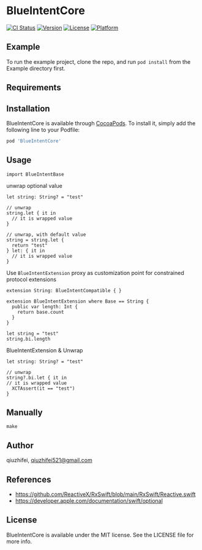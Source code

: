 # BlueIntentCore

[![CI Status](https://travis-ci.com/QiuZhiFei/BlueIntentCore.svg?branch=master)](https://travis-ci.com/qiuzhifei/BlueIntentCore)
[![Version](https://img.shields.io/cocoapods/v/BlueIntentCore.svg?style=flat)](https://cocoapods.org/pods/BlueIntentCore)
[![License](https://img.shields.io/cocoapods/l/BlueIntentCore)](https://github.com/qiuzhifei/BlueIntentCore/blob/master/LICENSE)
[![Platform](https://img.shields.io/cocoapods/p/BlueIntentCore.svg?style=flat)](https://cocoapods.org/pods/BlueIntentCore)

## Example

To run the example project, clone the repo, and run `pod install` from the Example directory first.

## Requirements

## Installation

BlueIntentCore is available through [CocoaPods](https://cocoapods.org). To install
it, simply add the following line to your Podfile:

```ruby
pod 'BlueIntentCore'
```

## Usage
```
import BlueIntentBase
```
unwrap optional value
```
let string: String? = "test"
    
// unwrap
string.let { it in
  // it is wrapped value
}

// unwrap, with default value
string = string.let {
  return "test"
} let: { it in
  // it is wrapped value
}

```
Use `BlueIntentExtension` proxy as customization point for constrained protocol extensions
```
extension String: BlueIntentCompatible { }

extension BlueIntentExtension where Base == String {
  public var length: Int {
    return base.count
  }
}

let string = "test"
string.bi.length

```
BlueIntentExtension & Unwrap
```
let string: String? = "test"
    
// unwrap
string?.bi.let { it in
// it is wrapped value
  XCTAssert(it == "test")
}
```

## Manually
```
make
```

## Author

qiuzhifei, qiuzhifei521@gmail.com

## References
- https://github.com/ReactiveX/RxSwift/blob/main/RxSwift/Reactive.swift
- https://developer.apple.com/documentation/swift/optional

## License

BlueIntentCore is available under the MIT license. See the LICENSE file for more info.


